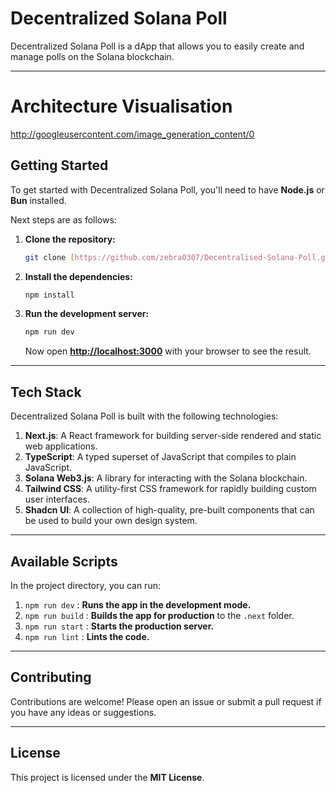 # Decentralized Solana Poll

Decentralized Solana Poll is a dApp that allows you to easily create and manage polls on the Solana blockchain.

---

# Architecture Visualisation
http://googleusercontent.com/image_generation_content/0

## Getting Started

To get started with Decentralized Solana Poll, you'll need to have **Node.js** or **Bun** installed.

Next steps are as follows:

1.  **Clone the repository:**
    ```bash
    git clone [https://github.com/zebra0307/Decentralised-Solana-Poll.git](https://github.com/zebra0307/Decentralised-Solana-Poll.git)
    ```
2.  **Install the dependencies:**
    ```bash
    npm install
    ```
3.  **Run the development server:**
    ```bash
    npm run dev
    ```
    Now open **[http://localhost:3000](http://localhost:3000)** with your browser to see the result.

---

## Tech Stack

Decentralized Solana Poll is built with the following technologies:

1.  **Next.js**: A React framework for building server-side rendered and static web applications.
2.  **TypeScript**: A typed superset of JavaScript that compiles to plain JavaScript.
3.  **Solana Web3.js**: A library for interacting with the Solana blockchain.
4.  **Tailwind CSS**: A utility-first CSS framework for rapidly building custom user interfaces.
5.  **Shadcn UI**: A collection of high-quality, pre-built components that can be used to build your own design system.

---

## Available Scripts

In the project directory, you can run:

1.  `npm run dev` : **Runs the app in the development mode.**
2.  `npm run build` : **Builds the app for production** to the `.next` folder.
3.  `npm run start` : **Starts the production server.**
4.  `npm run lint` : **Lints the code.**

---

## Contributing

Contributions are welcome! Please open an issue or submit a pull request if you have any ideas or suggestions.

---

## License

This project is licensed under the **MIT License**.
